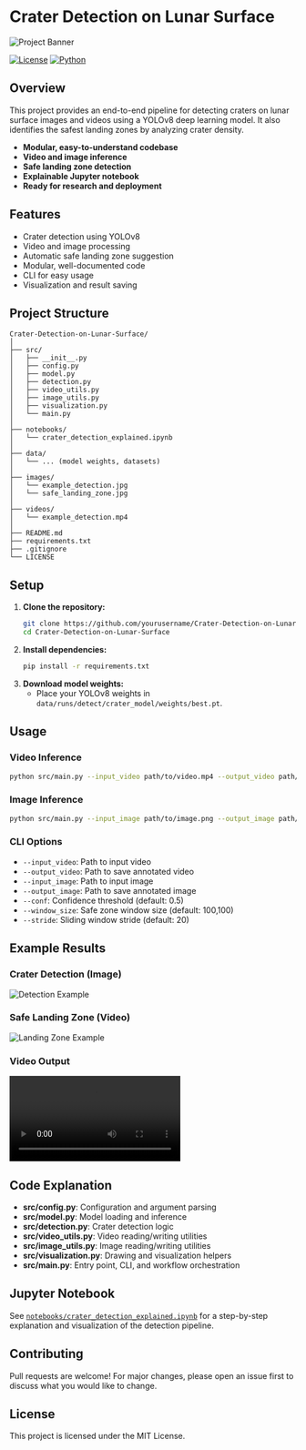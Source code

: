 # Crater Detection on Lunar Surface

![Project Banner](docs/banner.png)

[![License](https://img.shields.io/badge/license-MIT-blue.svg)](LICENSE)
[![Python](https://img.shields.io/badge/python-3.8%2B-blue.svg)](https://www.python.org/)

## Overview

This project provides an end-to-end pipeline for detecting craters on lunar surface images and videos using a YOLOv8 deep learning model. It also identifies the safest landing zones by analyzing crater density.

- **Modular, easy-to-understand codebase**
- **Video and image inference**
- **Safe landing zone detection**
- **Explainable Jupyter notebook**
- **Ready for research and deployment**

## Features
- Crater detection using YOLOv8
- Video and image processing
- Automatic safe landing zone suggestion
- Modular, well-documented code
- CLI for easy usage
- Visualization and result saving

## Project Structure
```
Crater-Detection-on-Lunar-Surface/
│
├── src/
│   ├── __init__.py
│   ├── config.py
│   ├── model.py
│   ├── detection.py
│   ├── video_utils.py
│   ├── image_utils.py
│   ├── visualization.py
│   └── main.py
│
├── notebooks/
│   └── crater_detection_explained.ipynb
│
├── data/
│   └── ... (model weights, datasets)
│
├── images/
│   └── example_detection.jpg
│   └── safe_landing_zone.jpg
│
├── videos/
│   └── example_detection.mp4
│
├── README.md
├── requirements.txt
├── .gitignore
└── LICENSE
```

## Setup

1. **Clone the repository:**
   ```bash
   git clone https://github.com/yourusername/Crater-Detection-on-Lunar-Surface.git
   cd Crater-Detection-on-Lunar-Surface
   ```
2. **Install dependencies:**
   ```bash
   pip install -r requirements.txt
   ```
3. **Download model weights:**
   - Place your YOLOv8 weights in `data/runs/detect/crater_model/weights/best.pt`.

## Usage

### Video Inference
```bash
python src/main.py --input_video path/to/video.mp4 --output_video path/to/output.mp4
```

### Image Inference
```bash
python src/main.py --input_image path/to/image.png --output_image path/to/output.jpg
```

### CLI Options
- `--input_video`: Path to input video
- `--output_video`: Path to save annotated video
- `--input_image`: Path to input image
- `--output_image`: Path to save annotated image
- `--conf`: Confidence threshold (default: 0.5)
- `--window_size`: Safe zone window size (default: 100,100)
- `--stride`: Sliding window stride (default: 20)

## Example Results

### Crater Detection (Image)
![Detection Example](images/example_detection.jpg)

### Safe Landing Zone (Video)
![Landing Zone Example](images/safe_landing_zone.jpg)

### Video Output
![Video Example](videos/example_detection.mp4)

## Code Explanation
- **src/config.py**: Configuration and argument parsing
- **src/model.py**: Model loading and inference
- **src/detection.py**: Crater detection logic
- **src/video_utils.py**: Video reading/writing utilities
- **src/image_utils.py**: Image reading/writing utilities
- **src/visualization.py**: Drawing and visualization helpers
- **src/main.py**: Entry point, CLI, and workflow orchestration

## Jupyter Notebook
See [`notebooks/crater_detection_explained.ipynb`](notebooks/crater_detection_explained.ipynb) for a step-by-step explanation and visualization of the detection pipeline.

## Contributing
Pull requests are welcome! For major changes, please open an issue first to discuss what you would like to change.

## License
This project is licensed under the MIT License. 